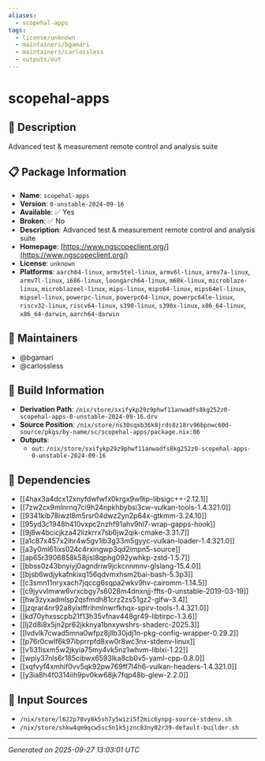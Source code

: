 ```yaml
---
aliases:
  - scopehal-apps
tags:
  - license/unknown
  - maintainers/bgamari
  - maintainers/carlossless
  - outputs/out
---
```


# scopehal-apps

## 📝 Description

Advanced test & measurement remote control and analysis suite

## 📋 Package Information

- **Name**: `scopehal-apps`
- **Version**: `0-unstable-2024-09-16`
- **Available**: ✅ Yes
- **Broken**: ✅ No
- **Description**: Advanced test & measurement remote control and analysis suite
- **Homepage**: [https://www.ngscopeclient.org/](https://www.ngscopeclient.org/)
- **License**: `unknown`
- **Platforms**: `aarch64-linux`, `armv5tel-linux`, `armv6l-linux`, `armv7a-linux`, `armv7l-linux`, `i686-linux`, `loongarch64-linux`, `m68k-linux`, `microblaze-linux`, `microblazeel-linux`, `mips-linux`, `mips64-linux`, `mips64el-linux`, `mipsel-linux`, `powerpc-linux`, `powerpc64-linux`, `powerpc64le-linux`, `riscv32-linux`, `riscv64-linux`, `s390-linux`, `s390x-linux`, `x86_64-linux`, `x86_64-darwin`, `aarch64-darwin`
## 👥 Maintainers

- @bgamari
- @carlossless


## 🔧 Build Information

- **Derivation Path**: `/nix/store/sxifykp29z9phwf11anwadfs8kg252z0-scopehal-apps-0-unstable-2024-09-16.drv`
- **Source Position**: `/nix/store/ns30sqxb36k8jrds8z18rv96bpnwc60d-source/pkgs/by-name/sc/scopehal-apps/package.nix:86`
- **Outputs**:
  - `out`:  `/nix/store/sxifykp29z9phwf11anwadfs8kg252z0-scopehal-apps-0-unstable-2024-09-16`

## 🔗 Dependencies

- [[4hax3a4dcx12xnyfdwfwfx0krgx9w9ip-libsigc++-2.12.1]]
- [[7zw2cx9mlnrnq7ci9h24npkhbybsi3cw-vulkan-tools-1.4.321.0]]
- [[9341kib78iwzl8m5rsr04dwz2yn2p64x-gtkmm-3.24.10]]
- [[95yd3c1948h410vxpc2nzhf91ahv9hl7-wrap-gapps-hook]]
- [[9j8w4bcicjkza42lizkrrx7sb6jw2qik-cmake-3.31.7]]
- [[a1c87x457x2ihr4w5gv1ib3g33m5gyyc-vulkan-loader-1.4.321.0]]
- [[a3y0ml61ixs024c4rxingwp3qd2impn5-source]]
- [[ap65r3906858k58jisl8qphg092ywhkp-zstd-1.5.7]]
- [[bbss0z43bnyiyj0agndriw9jckcnnmnv-glslang-15.4.0]]
- [[bjsb6wdjykafnkixq156qdvmxhsm2bai-bash-5.3p3]]
- [[c3smn11nryxach7jqccg6sqpa2wkv9hv-cairomm-1.14.5]]
- [[c9jyvvlmww6vrxcbgy7s6028m4dnxnjj-ffts-0-unstable-2019-03-19]]
- [[hw3zyxadmlsp2qsfmdh81crz2zs51gz2-glfw-3.4]]
- [[jzqrar4nr92a8yixlffrihmlnwrfkhqx-spirv-tools-1.4.321.0]]
- [[kd70yhxsscpb21f13h35vfnav448gr49-libtirpc-1.3.6]]
- [[lj2d8i8x5jn2pr62jkknya1bnxywshrs-shaderc-2025.3]]
- [[lvdvlk7cwad5mna0wfpz8jllb30jdj1n-pkg-config-wrapper-0.29.2]]
- [[p76r0cwlf6k97ibprrpfd8xw0r8wc3nx-stdenv-linux]]
- [[v1i31lsxm5w2jkyia75my4vk5nz1whvm-liblxi-1.22]]
- [[wpiy37nls6r185cibwx6593lka8cb0v5-yaml-cpp-0.8.0]]
- [[xqfvyf4xmhif0vv5qk92pw769ff7l4h6-vulkan-headers-1.4.321.0]]
- [[y3ia8h4f0314iih9pv0kw68jk7fqp48b-glew-2.2.0]]

## 📁 Input Sources

- `/nix/store/l622p70vy8k5sh7y5wizi5f2mic6ynpg-source-stdenv.sh`
- `/nix/store/shkw4qm9qcw5sc5n1k5jznc83ny02r39-default-builder.sh`

---
*Generated on 2025-09-27 13:03:01 UTC*
